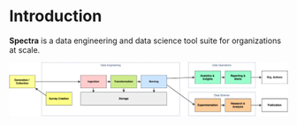 # Introduction

**Spectra** is a data engineering and data science tool suite for organizations
at scale.

![All View](./diagrams/001-av1.drawio.png)